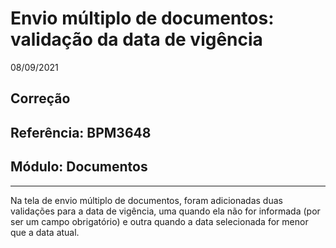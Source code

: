 # Envio múltiplo de documentos: validação da data de vigência
08/09/2021
## Correção
## Referência: BPM3648
## Módulo: Documentos
***

Na tela de envio múltiplo de documentos, foram adicionadas duas validações para a data de vigência, uma quando ela não for informada (por ser um campo obrigatório) e outra quando a data selecionada for menor que a data atual.
